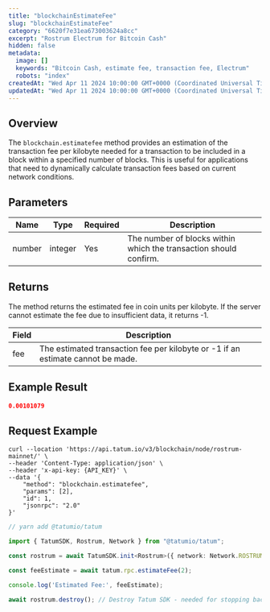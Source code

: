 ```yaml
---
title: "blockchainEstimateFee"
slug: "blockchainEstimateFee"
category: "6620f7e31ea673003624a8cc"
excerpt: "Rostrum Electrum for Bitcoin Cash"
hidden: false
metadata:
  image: []
  keywords: "Bitcoin Cash, estimate fee, transaction fee, Electrum"
  robots: "index"
createdAt: "Wed Apr 11 2024 10:00:00 GMT+0000 (Coordinated Universal Time)"
updatedAt: "Wed Apr 11 2024 10:00:00 GMT+0000 (Coordinated Universal Time)"
---
```


## Overview

The `blockchain.estimatefee` method provides an estimation of the transaction fee per kilobyte needed for a transaction to be included in a block within a specified number of blocks. This is useful for applications that need to dynamically calculate transaction fees based on current network conditions.

## Parameters

| Name    | Type    | Required | Description                                                      |
| ------- | ------- | -------- | ---------------------------------------------------------------- |
| number  | integer | Yes      | The number of blocks within which the transaction should confirm. |

## Returns

The method returns the estimated fee in coin units per kilobyte. If the server cannot estimate the fee due to insufficient data, it returns -1.

| Field   | Description                                                                      |
| ------- | -------------------------------------------------------------------------------- |
| fee     | The estimated transaction fee per kilobyte or -1 if an estimate cannot be made.  |

## Example Result

```json
0.00101079
```

## Request Example

```curl cURL
curl --location 'https://api.tatum.io/v3/blockchain/node/rostrum-mainnet/' \
--header 'Content-Type: application/json' \
--header 'x-api-key: {API_KEY}' \
--data '{
    "method": "blockchain.estimatefee",
    "params": [2],
    "id": 1,
    "jsonrpc": "2.0"
}'
```
```typescript
// yarn add @tatumio/tatum

import { TatumSDK, Rostrum, Network } from "@tatumio/tatum";

const rostrum = await TatumSDK.init<Rostrum>({ network: Network.ROSTRUM_MAINNET });

const feeEstimate = await tatum.rpc.estimateFee(2);

console.log('Estimated Fee:', feeEstimate);

await rostrum.destroy(); // Destroy Tatum SDK - needed for stopping background jobs when done
```